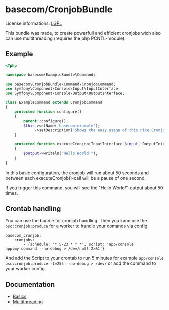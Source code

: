 basecom/CronjobBundle
=====================

License informations: [LGPL](https://raw.github.com/basecom/CronjobBundle/master/LICENSE)


This bundle was made, to create powerfull and efficient cronjobs wich also can use multithreading (requires the php PCNTL-module).

Example
-------
``` php
<?php

namespace basecom\ExampleBundle\Command;

use basecom\CronjobBundle\Command\CronjobCommand;
use Symfony\Component\Console\Input\InputInterface;
use Symfony\Component\Console\Output\OutputInterface;

class ExampleCommand extends CronjobCommand
{
	protected function configure()
	{
		parent::configure();
		$this->setName('basecom:example');
		 	 ->setDescription('Shows the easy usage of this nice CronjobBundle');
	}

	protected function executeCronjob(InputInterface $input, OutputInterface $output, $loopcount, $preloopResult = null)
	{
		$output->writeln("Hello World!");
	}
}
```
In this basic configuration, the cronjob will run about 50 seconds and between each executeCronjob()-call will be a pause of one second.

If you trigger this command, you will see the "Hello World!"-output about 50 times.

Crontab handling
----------------
You can use the bundle for cronjob handling. Then you kann use the `bsc:cronjob:produce` for a worker to handle your comands via config.
```
basecom_cronjob:
    cronjobs:
        - {schedule: '* 5-23 * * *', script: 'app/console app:my:command --no-debug > /dev/null 2>&1'}
```
And add the Script to your crontab to run 5 minutes for example `app/console bsc:cronjob:produce -t=255 --no-debug > /dev/` or add the command to your worker config.

Documentation
-------------
* [Basics](http://github.com/basecom/CronjobBundle/blob/master/docs/01-Basics.md)
* [Multithreading](http://github.com/basecom/CronjobBundle/blob/master/docs/03-Multithreading.md)

